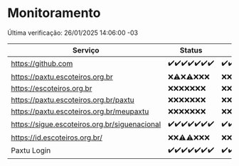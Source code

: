 # Monitoramento

Última verificação: 26/01/2025 14:06:00 -03

|Serviço|Status|Últimas 24h|
|---|---|---|
|https://github.com|<span title="2025-01-19: OK=23">✔️</span><span title="2025-01-20: OK=23">✔️</span><span title="2025-01-21: OK=23">✔️</span><span title="2025-01-22: OK=23">✔️</span><span title="2025-01-23: OK=23">✔️</span><span title="2025-01-24: OK=23">✔️</span><span title="2025-01-25: OK=16">✔️</span>|<span title="25/01/2025 14:06:00 -03 : 200">✔️</span><span title="25/01/2025 15:09:00 -03 : 200">✔️</span><span title="25/01/2025 16:04:00 -03 : 200">✔️</span><span title="25/01/2025 17:09:00 -03 : 200">✔️</span><span title="25/01/2025 18:06:00 -03 : 200">✔️</span><span title="25/01/2025 19:07:00 -03 : 200">✔️</span><span title="25/01/2025 20:07:00 -03 : 200">✔️</span><span title="25/01/2025 21:41:00 -03 : 200">✔️</span><span title="25/01/2025 23:09:00 -03 : 200">✔️</span><span title="26/01/2025 00:10:00 -03 : 200">✔️</span><span title="26/01/2025 01:09:00 -03 : 200">✔️</span><span title="26/01/2025 02:07:00 -03 : 200">✔️</span><span title="26/01/2025 03:10:00 -03 : 200">✔️</span><span title="26/01/2025 04:07:00 -03 : 200">✔️</span><span title="26/01/2025 05:09:00 -03 : 200">✔️</span><span title="26/01/2025 06:07:00 -03 : 200">✔️</span><span title="26/01/2025 07:07:00 -03 : 200">✔️</span><span title="26/01/2025 08:05:00 -03 : 200">✔️</span><span title="26/01/2025 09:13:00 -03 : 200">✔️</span><span title="26/01/2025 10:09:00 -03 : 200">✔️</span><span title="26/01/2025 11:06:00 -03 : 200">✔️</span><span title="26/01/2025 12:06:00 -03 : 200">✔️</span><span title="26/01/2025 13:07:00 -03 : 200">✔️</span><span title="26/01/2025 14:06:00 -03 : 200">✔️</span>|
|https://paxtu.escoteiros.org.br|<span title="2025-01-19: Falhas=23">❌</span><span title="2025-01-20: OK=1, Falhas=22">⚠️</span><span title="2025-01-21: Falhas=23">❌</span><span title="2025-01-22: OK=1, Falhas=22">⚠️</span><span title="2025-01-23: Falhas=23">❌</span><span title="2025-01-24: Falhas=23">❌</span><span title="2025-01-25: Falhas=16">❌</span>|<span title="25/01/2025 14:06:00 -03 : 403">❌</span><span title="25/01/2025 15:09:00 -03 : 403">❌</span><span title="25/01/2025 16:04:00 -03 : 403">❌</span><span title="25/01/2025 17:09:00 -03 : 403">❌</span><span title="25/01/2025 18:06:00 -03 : 403">❌</span><span title="25/01/2025 19:08:00 -03 : 403">❌</span><span title="25/01/2025 20:07:00 -03 : 403">❌</span><span title="25/01/2025 21:41:00 -03 : 403">❌</span><span title="25/01/2025 23:09:00 -03 : 403">❌</span><span title="26/01/2025 00:10:00 -03 : 403">❌</span><span title="26/01/2025 01:09:00 -03 : 403">❌</span><span title="26/01/2025 02:07:00 -03 : 403">❌</span><span title="26/01/2025 03:10:00 -03 : 403">❌</span><span title="26/01/2025 04:07:00 -03 : 403">❌</span><span title="26/01/2025 05:09:00 -03 : 403">❌</span><span title="26/01/2025 06:07:00 -03 : 403">❌</span><span title="26/01/2025 07:07:00 -03 : 403">❌</span><span title="26/01/2025 08:05:00 -03 : 403">❌</span><span title="26/01/2025 09:13:00 -03 : 403">❌</span><span title="26/01/2025 10:09:00 -03 : 403">❌</span><span title="26/01/2025 11:06:00 -03 : 403">❌</span><span title="26/01/2025 12:06:00 -03 : 403">❌</span><span title="26/01/2025 13:07:00 -03 : 403">❌</span><span title="26/01/2025 14:06:00 -03 : 403">❌</span>|
|https://escoteiros.org.br|<span title="2025-01-19: Falhas=23">❌</span><span title="2025-01-20: Falhas=23">❌</span><span title="2025-01-21: Falhas=23">❌</span><span title="2025-01-22: Falhas=23">❌</span><span title="2025-01-23: Falhas=23">❌</span><span title="2025-01-24: Falhas=23">❌</span><span title="2025-01-25: Falhas=16">❌</span>|<span title="25/01/2025 14:06:00 -03 : 403">❌</span><span title="25/01/2025 15:09:00 -03 : 403">❌</span><span title="25/01/2025 16:04:00 -03 : 403">❌</span><span title="25/01/2025 17:09:00 -03 : 403">❌</span><span title="25/01/2025 18:06:00 -03 : 403">❌</span><span title="25/01/2025 19:08:00 -03 : 403">❌</span><span title="25/01/2025 20:07:00 -03 : 403">❌</span><span title="25/01/2025 21:41:00 -03 : 403">❌</span><span title="25/01/2025 23:09:00 -03 : 403">❌</span><span title="26/01/2025 00:10:00 -03 : 403">❌</span><span title="26/01/2025 01:09:00 -03 : 403">❌</span><span title="26/01/2025 02:07:00 -03 : 403">❌</span><span title="26/01/2025 03:10:00 -03 : 403">❌</span><span title="26/01/2025 04:07:00 -03 : 403">❌</span><span title="26/01/2025 05:09:00 -03 : 403">❌</span><span title="26/01/2025 06:07:00 -03 : 403">❌</span><span title="26/01/2025 07:07:00 -03 : 403">❌</span><span title="26/01/2025 08:05:00 -03 : 403">❌</span><span title="26/01/2025 09:13:00 -03 : 403">❌</span><span title="26/01/2025 10:10:00 -03 : 403">❌</span><span title="26/01/2025 11:06:00 -03 : 403">❌</span><span title="26/01/2025 12:06:00 -03 : 403">❌</span><span title="26/01/2025 13:07:00 -03 : 403">❌</span><span title="26/01/2025 14:06:00 -03 : 403">❌</span>|
|https://paxtu.escoteiros.org.br/paxtu|<span title="2025-01-19: Falhas=23">❌</span><span title="2025-01-20: Falhas=23">❌</span><span title="2025-01-21: Falhas=23">❌</span><span title="2025-01-22: Falhas=23">❌</span><span title="2025-01-23: Falhas=23">❌</span><span title="2025-01-24: Falhas=23">❌</span><span title="2025-01-25: Falhas=16">❌</span>|<span title="25/01/2025 14:06:00 -03 : 403">❌</span><span title="25/01/2025 15:09:00 -03 : 403">❌</span><span title="25/01/2025 16:04:00 -03 : 403">❌</span><span title="25/01/2025 17:09:00 -03 : 403">❌</span><span title="25/01/2025 18:06:00 -03 : 403">❌</span><span title="25/01/2025 19:08:00 -03 : 403">❌</span><span title="25/01/2025 20:07:00 -03 : 403">❌</span><span title="25/01/2025 21:41:00 -03 : 403">❌</span><span title="25/01/2025 23:09:00 -03 : 403">❌</span><span title="26/01/2025 00:10:00 -03 : 403">❌</span><span title="26/01/2025 01:09:00 -03 : 403">❌</span><span title="26/01/2025 02:07:00 -03 : 403">❌</span><span title="26/01/2025 03:10:00 -03 : 403">❌</span><span title="26/01/2025 04:07:00 -03 : 403">❌</span><span title="26/01/2025 05:09:00 -03 : 403">❌</span><span title="26/01/2025 06:07:00 -03 : 403">❌</span><span title="26/01/2025 07:07:00 -03 : 403">❌</span><span title="26/01/2025 08:05:00 -03 : 403">❌</span><span title="26/01/2025 09:13:00 -03 : 403">❌</span><span title="26/01/2025 10:10:00 -03 : 403">❌</span><span title="26/01/2025 11:06:00 -03 : 403">❌</span><span title="26/01/2025 12:06:00 -03 : 403">❌</span><span title="26/01/2025 13:07:00 -03 : 403">❌</span><span title="26/01/2025 14:06:00 -03 : 403">❌</span>|
|https://paxtu.escoteiros.org.br/meupaxtu|<span title="2025-01-19: Falhas=23">❌</span><span title="2025-01-20: Falhas=23">❌</span><span title="2025-01-21: Falhas=23">❌</span><span title="2025-01-22: Falhas=23">❌</span><span title="2025-01-23: Falhas=23">❌</span><span title="2025-01-24: Falhas=23">❌</span><span title="2025-01-25: Falhas=16">❌</span>|<span title="25/01/2025 14:06:00 -03 : 403">❌</span><span title="25/01/2025 15:09:00 -03 : 403">❌</span><span title="25/01/2025 16:04:00 -03 : 403">❌</span><span title="25/01/2025 17:09:00 -03 : 403">❌</span><span title="25/01/2025 18:06:00 -03 : 403">❌</span><span title="25/01/2025 19:08:00 -03 : 403">❌</span><span title="25/01/2025 20:07:00 -03 : 403">❌</span><span title="25/01/2025 21:41:00 -03 : 403">❌</span><span title="25/01/2025 23:09:00 -03 : 403">❌</span><span title="26/01/2025 00:10:00 -03 : 403">❌</span><span title="26/01/2025 01:09:00 -03 : 403">❌</span><span title="26/01/2025 02:07:00 -03 : 403">❌</span><span title="26/01/2025 03:10:00 -03 : 403">❌</span><span title="26/01/2025 04:07:00 -03 : 403">❌</span><span title="26/01/2025 05:09:00 -03 : 403">❌</span><span title="26/01/2025 06:07:00 -03 : 403">❌</span><span title="26/01/2025 07:07:00 -03 : 403">❌</span><span title="26/01/2025 08:05:00 -03 : 403">❌</span><span title="26/01/2025 09:13:00 -03 : 403">❌</span><span title="26/01/2025 10:10:00 -03 : 403">❌</span><span title="26/01/2025 11:06:00 -03 : 403">❌</span><span title="26/01/2025 12:06:00 -03 : 403">❌</span><span title="26/01/2025 13:07:00 -03 : 403">❌</span><span title="26/01/2025 14:06:00 -03 : 403">❌</span>|
|https://sigue.escoteiros.org.br/siguenacional|<span title="2025-01-19: OK=23">✔️</span><span title="2025-01-20: OK=23">✔️</span><span title="2025-01-21: OK=23">✔️</span><span title="2025-01-22: OK=23">✔️</span><span title="2025-01-23: OK=23">✔️</span><span title="2025-01-24: OK=23">✔️</span><span title="2025-01-25: OK=16">✔️</span>|<span title="25/01/2025 14:06:00 -03 : 200">✔️</span><span title="25/01/2025 15:09:00 -03 : 200">✔️</span><span title="25/01/2025 16:04:00 -03 : 200">✔️</span><span title="25/01/2025 17:09:00 -03 : 200">✔️</span><span title="25/01/2025 18:06:00 -03 : 200">✔️</span><span title="25/01/2025 19:08:00 -03 : 200">✔️</span><span title="25/01/2025 20:07:00 -03 : 200">✔️</span><span title="25/01/2025 21:41:00 -03 : 200">✔️</span><span title="25/01/2025 23:09:00 -03 : 200">✔️</span><span title="26/01/2025 00:10:00 -03 : 200">✔️</span><span title="26/01/2025 01:09:00 -03 : 200">✔️</span><span title="26/01/2025 02:07:00 -03 : 200">✔️</span><span title="26/01/2025 03:10:00 -03 : 200">✔️</span><span title="26/01/2025 04:07:00 -03 : 200">✔️</span><span title="26/01/2025 05:09:00 -03 : 200">✔️</span><span title="26/01/2025 06:07:00 -03 : 200">✔️</span><span title="26/01/2025 07:07:00 -03 : 200">✔️</span><span title="26/01/2025 08:05:00 -03 : 200">✔️</span><span title="26/01/2025 09:13:00 -03 : 200">✔️</span><span title="26/01/2025 10:10:00 -03 : 200">✔️</span><span title="26/01/2025 11:06:00 -03 : 200">✔️</span><span title="26/01/2025 12:06:00 -03 : 200">✔️</span><span title="26/01/2025 13:07:00 -03 : 200">✔️</span><span title="26/01/2025 14:06:00 -03 : 200">✔️</span>|
|https://id.escoteiros.org.br/|<span title="2025-01-19: Falhas=23">❌</span><span title="2025-01-20: Falhas=23">❌</span><span title="2025-01-21: OK=1, Falhas=22">⚠️</span><span title="2025-01-22: OK=2, Falhas=21">⚠️</span><span title="2025-01-23: Falhas=23">❌</span><span title="2025-01-24: Falhas=23">❌</span><span title="2025-01-25: Falhas=16">❌</span>|<span title="25/01/2025 14:06:00 -03 : 403">❌</span><span title="25/01/2025 15:09:00 -03 : 403">❌</span><span title="25/01/2025 16:04:00 -03 : 403">❌</span><span title="25/01/2025 17:09:00 -03 : 403">❌</span><span title="25/01/2025 18:06:00 -03 : 403">❌</span><span title="25/01/2025 19:08:00 -03 : 403">❌</span><span title="25/01/2025 20:07:00 -03 : 403">❌</span><span title="25/01/2025 21:41:00 -03 : 403">❌</span><span title="25/01/2025 23:09:00 -03 : 403">❌</span><span title="26/01/2025 00:10:00 -03 : 403">❌</span><span title="26/01/2025 01:09:00 -03 : 403">❌</span><span title="26/01/2025 02:07:00 -03 : 403">❌</span><span title="26/01/2025 03:10:00 -03 : 403">❌</span><span title="26/01/2025 04:07:00 -03 : 403">❌</span><span title="26/01/2025 05:09:00 -03 : 403">❌</span><span title="26/01/2025 06:07:00 -03 : 403">❌</span><span title="26/01/2025 07:07:00 -03 : 403">❌</span><span title="26/01/2025 08:05:00 -03 : 403">❌</span><span title="26/01/2025 09:13:00 -03 : 403">❌</span><span title="26/01/2025 10:10:00 -03 : 403">❌</span><span title="26/01/2025 11:06:00 -03 : 403">❌</span><span title="26/01/2025 12:06:00 -03 : 403">❌</span><span title="26/01/2025 13:08:00 -03 : 403">❌</span><span title="26/01/2025 14:06:00 -03 : 403">❌</span>|
|Paxtu Login|<span title="2025-01-19: OK=23">✔️</span><span title="2025-01-20: OK=23">✔️</span><span title="2025-01-21: OK=23">✔️</span><span title="2025-01-22: OK=23">✔️</span><span title="2025-01-23: OK=23">✔️</span><span title="2025-01-24: OK=23">✔️</span><span title="2025-01-25: OK=16">✔️</span>|<span title="25/01/2025 14:06:00 -03 : 200">✔️</span><span title="25/01/2025 15:09:00 -03 : 200">✔️</span><span title="25/01/2025 16:04:00 -03 : 200">✔️</span><span title="25/01/2025 17:09:00 -03 : 200">✔️</span><span title="25/01/2025 18:06:00 -03 : 200">✔️</span><span title="25/01/2025 19:08:00 -03 : 200">✔️</span><span title="25/01/2025 20:07:00 -03 : 200">✔️</span><span title="25/01/2025 21:41:00 -03 : 200">✔️</span><span title="25/01/2025 23:09:00 -03 : 200">✔️</span><span title="26/01/2025 00:10:00 -03 : 200">✔️</span><span title="26/01/2025 01:09:00 -03 : 200">✔️</span><span title="26/01/2025 02:07:00 -03 : 200">✔️</span><span title="26/01/2025 03:10:00 -03 : 200">✔️</span><span title="26/01/2025 04:07:00 -03 : 200">✔️</span><span title="26/01/2025 05:09:00 -03 : 200">✔️</span><span title="26/01/2025 06:07:00 -03 : 200">✔️</span><span title="26/01/2025 07:07:00 -03 : 200">✔️</span><span title="26/01/2025 08:05:00 -03 : 200">✔️</span><span title="26/01/2025 09:13:00 -03 : 200">✔️</span><span title="26/01/2025 10:10:00 -03 : 200">✔️</span><span title="26/01/2025 11:06:00 -03 : 200">✔️</span><span title="26/01/2025 12:06:00 -03 : 200">✔️</span><span title="26/01/2025 13:08:00 -03 : 200">✔️</span><span title="26/01/2025 14:06:00 -03 : 200">✔️</span>|
